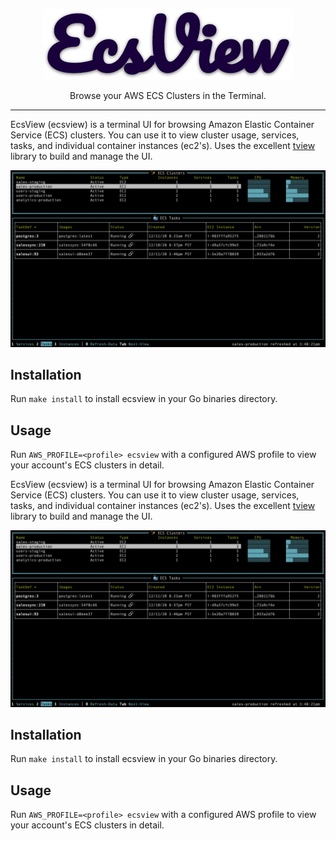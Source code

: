 

<p align="center">
    <img alt="ecsview-logo" width="400" height="113" src="docs/logo.jpg"/>
<p align="center">Browse your AWS ECS Clusters in the Terminal.</p>
</p>

---


EcsView (ecsview) is a terminal UI for browsing Amazon Elastic Container Service (ECS) clusters. You can use it to view cluster usage, services, tasks, and individual container instances (ec2's). Uses the excellent [tview](https://github.com/rivo/tview/) library to build and manage the UI.

![screenshot](docs/tasksview.jpg)

## Installation

Run `make install` to install ecsview in your Go binaries directory.

## Usage

Run `AWS_PROFILE=<profile> ecsview` with a configured AWS profile to view your account's ECS clusters in detail.





EcsView (ecsview) is a terminal UI for browsing Amazon Elastic Container Service (ECS) clusters. You can use it to view cluster usage, services, tasks, and individual container instances (ec2's). Uses the excellent [tview](https://github.com/rivo/tview/) library to build and manage the UI.


![screenshot](docs/tasksview.jpg)

## Installation

Run `make install` to install ecsview in your Go binaries directory.

## Usage

Run `AWS_PROFILE=<profile> ecsview` with a configured AWS profile to view your account's ECS clusters in detail.


